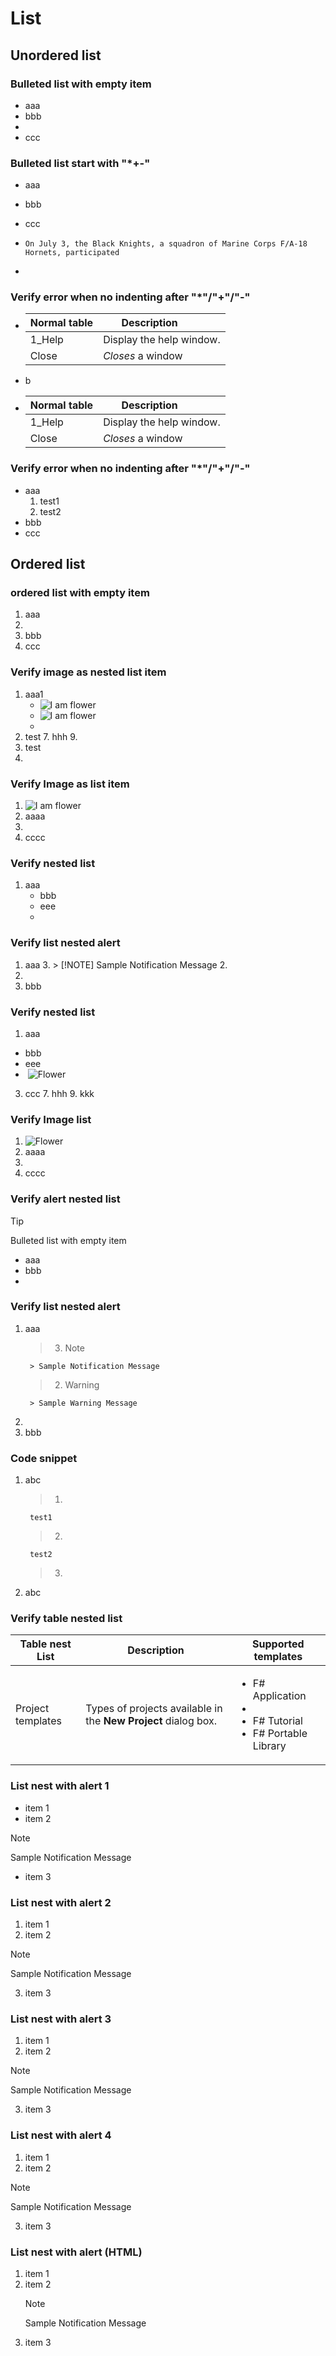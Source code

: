 # List
## Unordered list
### Bulleted list with empty item
* aaa
* bbb
* 
* ccc


### Bulleted list start with "*+-" 
* aaa
+ bbb
- ccc
*   ```On July 3, the Black Knights, a squadron of Marine Corps F/A-18 Hornets, participated```
+ 

### Verify error when no indenting after "*"/"+"/"-" 
* | Normal table | Description          |
  | ------------- | ----------- |
  | 1_Help      | Display the help window.|
  | Close     | _Closes_ a window     |
* b
* | Normal table | Description          |
  | ------------- | ----------- |
  | 1_Help      | Display the help window.|
  | Close     | _Closes_ a window     |

### Verify error when no indenting after "*"/"+"/"-" 
* aaa
	1. test1
	2. test2			
* bbb
* ccc

## Ordered list
### ordered list with empty item
1. aaa
2. 
3. bbb
4. ccc


### Verify image as nested list item
1. aaa1
	* ![I am flower](./Images/flower.jpg "This is A/t text")
	* ![I am flower](./Images/flower.jpg "This is A/t text")
	* 
3. test
	7. hhh
	9. 
4. test
5. 
	
### Verify Image as list item
1. ![I am flower](./Images/flower.jpg "This is A/t text")
2. aaaa
3. 
4. cccc

### Verify nested list
1. aaa
	* bbb
	* eee
	*  

### Verify list nested alert
1. aaa
	3. > [!NOTE] Sample Notification Message
	2. 
2. 
2. bbb

### Verify nested list
1. aaa	
* bbb	
* eee	
*  ![Flower](/Image/Flower.jpg)
3. ccc
	7. hhh
	9. kkk
	
### Verify Image list
1.  ![Flower](/Image/Flower.jpg)
2. aaaa
3. 
4. cccc

### Verify alert nested list
> [!TIP] 
>Bulleted list with empty item
>* aaa
>* bbb
>* 

### Verify list nested alert
1. aaa
	>3. > [!NOTE] 
		> Sample Notification Message
	>2. > [!WARNING] 
		> Sample Warning Message
2. 
2. bbb

### Code snippet
1. abc
	>1. 
		test1
	>2. 
		test2
	>3. 

2. abc

### Verify table nested list
|Table nest List|Description|Supported templates|
|-------------|-----------|-------------------|
|Project templates|Types of projects available in the **New Project** dialog box.|<ul><li>F# Application<br /></li><li><br /></li><li>F# Tutorial<br /></li><li>F# Portable Library<br /></li><ul/>|
	
	
### List nest with alert 1
* item 1
* item 2
> [!NOTE] 
> Sample Notification Message
* item 3


### List nest with alert 2
1. item 1
2. item 2
> [!NOTE] 
> Sample Notification Message
3. item 3

### List nest with alert 3
1. item 1
2. item 2

> [!NOTE] 
> Sample Notification Message
3. item 3

### List nest with alert 4
1. item 1
2. item 2

> [!NOTE] 
> Sample Notification Message

3. item 3

### List nest with alert (HTML)
<ol>
<li>item 1</li>
<li>item 2
<div class="NOTE alert">
<p>Note</p>
<p>Sample Notification Message</p>
</div>
</li>
<li>item 3</li>
</ol>

